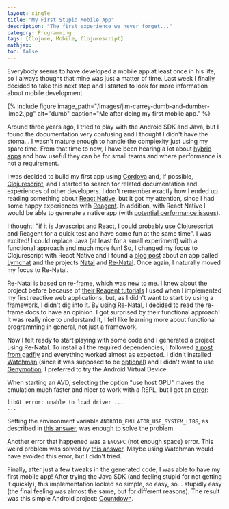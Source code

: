 ```yaml
---
layout: single
title: "My First Stupid Mobile App"
description: "The first experience we never forget..."
category: Programming
tags: [Clojure, Mobile, Clojurescript]
mathjax:
toc: false
---
```


Everybody seems to have developed a mobile app at least once in his life, so I
always thought that mine was just a matter of time. Last week I finally decided
to take this next step and I started to look for more information about mobile
development.

{% include figure
    image_path="/images/jim-carrey-dumb-and-dumber-limo2.jpg"
    alt="dumb"
    caption="Me after doing my first mobile app." %}

Around three years ago, I tried to play with the Android SDK and
Java, but I found the documentation very confusing and I thought I didn't have
the stoma... I wasn't mature enough to handle the complexity just using my spare
time.
From that time to now, I have been hearing a lot about
[hybrid apps](https://developer.salesforce.com/page/Native,_HTML5,_or_Hybrid:_Understanding_Your_Mobile_Application_Development_Options)
and how useful they can be for small teams and where performance is not a
requirement.

I was decided to build my first app using [Cordova](https://cordova.apache.org/)
and, if possible, [Clojurescript](https://clojurescript.org/), and I started to
search for related documentation and experiences of other developers.
I don't remember exactly how I ended up reading something
about [React Native](https://facebook.github.io/react-native/), but it got my
attention, since I had some happy experiences with
[Reagent](http://reagent-project.github.io/).
In addition, with React Native I would be able to generate a native app (with
[potential performance issues](https://news.ycombinator.com/item?id=11865483)).

I thought: "if it is Javascript and React, I could probably use Clojurescript
and Reagent for a quick test and have some fun at the same time". I was excited!
I could replace Java (at least for a small experiment) with a functional
approach and much more fun! So, I changed my focus to Clojurescript with React
Native and I found a
[blog post](https://medium.com/@tiensonqin/my-experience-with-clojurescript-and-react-native-81bb1d3bb2c4#.cf9m972km)
about an app called [Lymchat](http://lymchat.com/) and the
projects [Natal](https://github.com/dmotz/natal)
and [Re-Natal](https://github.com/drapanjanas/re-natal).
Once again, I naturally moved my focus to Re-Natal.

Re-Natal is based on [re-frame](https://github.com/Day8/re-frame), which was new
to me. I knew about the project before because of
[their Reagent tutorials](https://github.com/Day8/re-frame/wiki) I used when I
implemented my first reactive web applications, but, as I didn't want to start by
using a framework, I didn't dig into it.
By using Re-Natal, I decided to read the re-frame docs to have an opinion. I got
surprised by their functional approach! It was really nice to understand it, I
felt like learning more about functional programming in general, not just a framework.

Now I felt ready to start playing with some code and I generated a project
using Re-Natal. To install all the required dependencies, I followed
[a post from gadfly](https://gadfly361.github.io/gadfly-blog/2016-11-13-clean-install-of-ubuntu-to-re-natal.html)
and everything worked almost as expected.
I didn't installed [Watchman](https://facebook.github.io/watchman/) (since it
was supposed to be
[optional](https://facebook.github.io/react-native/docs/getting-started.html#content))
and I didn't want to use
[Genymotion](https://www.genymotion.com/), I preferred to try the Android
Virtual Device.

When starting an AVD, selecting the option "use host GPU" makes the emulation
much faster and nicer to work with a REPL, but I got
an
[error](http://stackoverflow.com/questions/35911302/cannot-launch-emulator-on-linux-ubuntu-15-10):

```
libGL error: unable to load driver ...
...
```

Setting the environment variable `ANDROID_EMULATOR_USE_SYSTEM_LIBS`, as described
in [this answer](http://stackoverflow.com/a/36625175/747872), was enough to
solve the problem.

Another error that happened was a `ENOSPC` (not enough space) error. This weird
problem was solved by [this answer](http://stackoverflow.com/a/32600959/747872).
Maybe using Watchman would have avoided this error, but I didn't tried.

Finally, after just a few tweaks in the generated code, I was able to have my
first mobile app! After trying the Java SDK (and feeling stupid for not getting
it quickly), this implementation looked so simple, so easy, so... stupidly easy
(the final feeling was almost the same, but for different reasons).
The result was this simple Android project:
[Countdown](https://github.com/boechat107/countdown-cljs).
